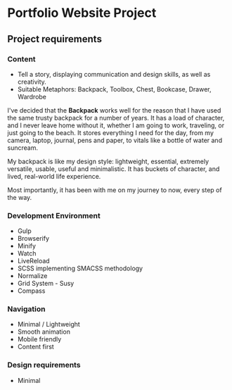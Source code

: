# Portfolio Website Project

## Project requirements

### Content
 - Tell a story, displaying communication and design skills, as well as creativity.
 - Suitable Metaphors: Backpack, Toolbox, Chest, Bookcase, Drawer, Wardrobe

I've decided that the **Backpack** works well for the reason that I have used the same
trusty backpack for a number of years. It has a load of character, and I never
leave home without it, whether I am going to work, traveling, or just going to
the beach. It stores everything I need for the day, from my camera, laptop, journal,
pens and paper, to vitals like a bottle of water and suncream.

My backpack is like my design style: lightweight, essential, extremely versatile,
usable, useful and minimalistic. It has buckets of character, and lived, real-world
life experience.

Most importantly, it has been with me on my journey to now, every step of the way.

### Development Environment
 - Gulp
 - Browserify
 - Minify
 - Watch
 - LiveReload
 - SCSS implementing SMACSS methodology
 - Normalize
 - Grid System - Susy
 - Compass

### Navigation
 - Minimal / Lightweight
 - Smooth animation
 - Mobile friendly
 - Content first

### Design requirements
 - Minimal
